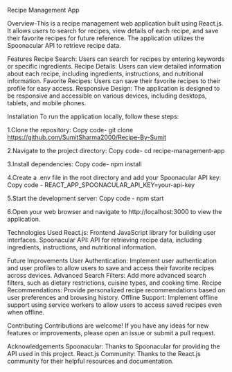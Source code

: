 Recipe Management App

Overview-This is a recipe management web application built using React.js. It allows users to search for recipes, view details of each recipe, and save their favorite recipes for future reference. The application utilizes the Spoonacular API to retrieve recipe data.

Features
Recipe Search: Users can search for recipes by entering keywords or specific ingredients.
Recipe Details: Users can view detailed information about each recipe, including ingredients, instructions, and nutritional information.
Favorite Recipes: Users can save their favorite recipes to their profile for easy access.
Responsive Design: The application is designed to be responsive and accessible on various devices, including desktops, tablets, and mobile phones.

Installation
To run the application locally, follow these steps:

1.Clone the repository:
Copy code- git clone https://github.com/SumitSharma2000/Recipe-By-Sumit

2.Navigate to the project directory:
Copy code- cd recipe-management-app

3.Install dependencies:
Copy code- npm install

4.Create a .env file in the root directory and add your Spoonacular API key:
Copy code - REACT_APP_SPOONACULAR_API_KEY=your-api-key

5.Start the development server:
Copy code - npm start

6.Open your web browser and navigate to http://localhost:3000 to view the application.

Technologies Used
React.js: Frontend JavaScript library for building user interfaces.
Spoonacular API: API for retrieving recipe data, including ingredients, instructions, and nutritional information.

Future Improvements
User Authentication: Implement user authentication and user profiles to allow users to save and access their favorite recipes across devices.
Advanced Search Filters: Add more advanced search filters, such as dietary restrictions, cuisine types, and cooking time.
Recipe Recommendations: Provide personalized recipe recommendations based on user preferences and browsing history.
Offline Support: Implement offline support using service workers to allow users to access saved recipes even when offline.

Contributing
Contributions are welcome! If you have any ideas for new features or improvements, please open an issue or submit a pull request.

Acknowledgements
Spoonacular: Thanks to Spoonacular for providing the API used in this project.
React.js Community: Thanks to the React.js community for their helpful resources and documentation.
